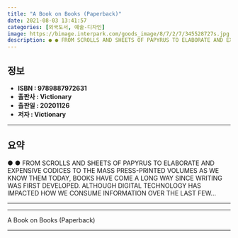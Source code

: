 ```yaml
---
title: "A Book on Books (Paperback)"
date: 2021-08-03 13:41:57
categories: [외국도서, 예술-디자인]
image: https://bimage.interpark.com/goods_image/8/7/2/7/345528727s.jpg
description: ● ● FROM SCROLLS AND SHEETS OF PAPYRUS TO ELABORATE AND EXPENSIVE CODICES TO THE MASS PRESS-PRINTED VOLUMES AS WE KNOW THEM TODAY, BOOKS HAVE COME A LONG WAY
---
```


## **정보**

- **ISBN : 9789887972631**
- **출판사 : Victionary**
- **출판일 : 20201126**
- **저자 : Victionary**

------



## **요약**

●  ●  FROM SCROLLS AND SHEETS OF PAPYRUS TO ELABORATE AND EXPENSIVE CODICES TO THE MASS PRESS-PRINTED VOLUMES AS WE KNOW THEM TODAY, BOOKS HAVE COME A LONG WAY SINCE WRITING WAS FIRST DEVELOPED. ALTHOUGH DIGITAL TECHNOLOGY HAS IMPACTED HOW WE CONSUME INFORMATION OVER THE LAST FEW... 

------



------


A Book on Books (Paperback) 

------


